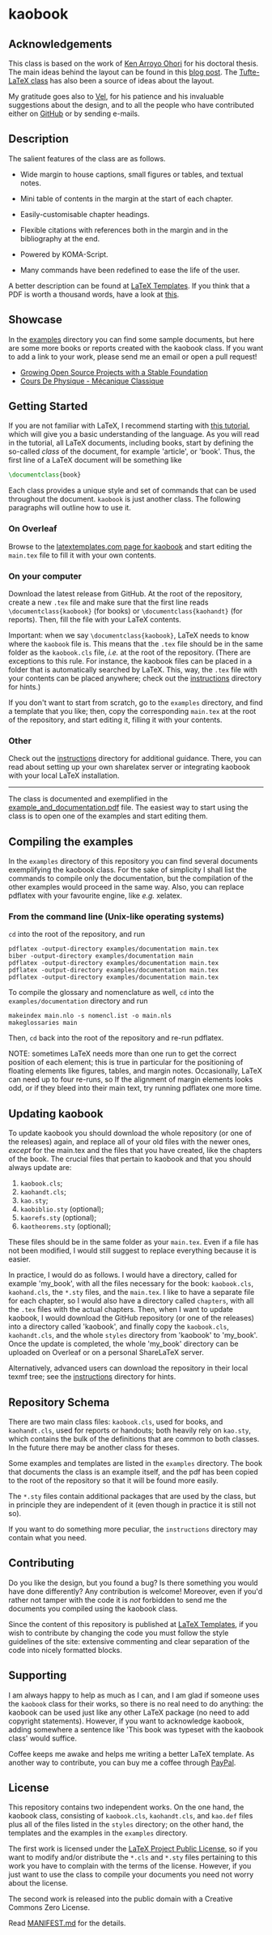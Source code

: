 # kaobook

## Acknowledgements

This class is based on the work of [Ken Arroyo
Ohori](https://3d.bk.tudelft.nl/ken/en/) for his doctoral thesis.
The main ideas behind the layout can be found in this [blog
post](https://3d.bk.tudelft.nl/ken/en/2016/04/17/a-1.5-column-layout-in-latex.html).
The [Tufte-LaTeX class](https://github.com/Tufte-LaTeX/tufte-latex) has also been a
source of ideas about the layout.

My gratitude goes also to [Vel](https://www.vel.nz/), for his patience
and his invaluable suggestions about the design, and to all the people
who have contributed either on
[GitHub](https://github.com/fmarotta/kaobook/graphs/contributors) or by
sending e-mails.

## Description

The salient features of the class are as follows.

* Wide margin to house captions, small figures or tables, and textual
  notes.

* Mini table of contents in the margin at the start of each chapter.

* Easily-customisable chapter headings.

* Flexible citations with references both in the margin and in the
  bibliography at the end.

* Powered by KOMA-Script.

* Many commands have been redefined to ease the life of the user.

A better description can be found at [LaTeX
Templates](http://www.latextemplates.com/template/kaobook). If you think
that a PDF is worth a thousand words, have a look at [this](example_and_documentation.pdf).

## Showcase

In the [examples](examples) directory you can find some sample
documents, but here are some more books or reports created with the
kaobook class. If you want to add a link to your work, please send me an
email or open a pull request!

* [Growing Open Source Projects with a Stable
Foundation](https://www.cyrius.com/foss-foundations/growing-open-source-projects.pdf)
* [Cours De Physique - Mécanique Classique](https://femto-physique.fr/mecanique/pdf/book_meca.pdf)

## Getting Started

If you are not familiar with LaTeX, I recommend starting with [this
tutorial](https://www.overleaf.com/learn/latex/Learn_LaTeX_in_30_minutes),
which will give you a basic understanding of the language. As you will
read in the tutorial, all LaTeX documents, including books, start by
defining the so-called *class* of the document, for example 'article',
or 'book'. Thus, the first line of a LaTeX document will be something
like

```latex
\documentclass{book}
```

Each class provides a unique style and set of commands that can be used
throughout the document. `kaobook` is just another class. The following
paragraphs will outline how to use it.

### On Overleaf

Browse to the [latextemplates.com page for
kaobook](https://www.latextemplates.com/template/kaobook) and start
editing the `main.tex` file to fill it with your own contents.

### On your computer

Download the latest release from GitHub. At the root of the repository,
create a new `.tex` file and make sure that the first line reads
`\documentclass{kaobook}` (for books) or `\documentclass{kaohandt}` (for
reports). Then, fill the file with your LaTeX contents.

Important: when we say `\documentclass{kaobook}`, LaTeX needs to know
where the `kaobook` file is. This means that the `.tex` file should be
in the same folder as the `kaobook.cls` file, *i.e.* at the root of the
repository. (There are exceptions to this rule. For instance, the
kaobook files can be placed in a folder that is automatically searched
by LaTeX. This, way, the `.tex` file with your contents can be placed
anywhere; check out the [instructions](instructions) directory for
hints.)

If you don't want to start from scratch, go to the `examples` directory,
and find a template that you like; then, copy the corresponding
`main.tex` at the root of the repository, and start editing it, filling
it with your contents.

### Other

Check out the [instructions](instructions) directory for additional
guidance. There, you can read about setting up your own sharelatex
server or integrating kaobook with your local LaTeX installation.

---

The class is documented and exemplified in the
[example\_and\_documentation.pdf](example_and_documentation.pdf) file.
The easiest way to start using the class is to open one of the examples
and start editing them.

## Compiling the examples

In the `examples` directory of this repository you can find several
documents exemplifying the kaobook class. For the sake of simplicity
I shall list the commands to compile only the documentation, but the
compilation of the other examples would proceed in the same way. Also,
you can replace pdflatex with your favourite engine, like *e.g.* xelatex.

### From the command line (Unix-like operating systems)

`cd` into the root of the repository, and run

```shell
pdflatex -output-directory examples/documentation main.tex
biber -output-directory examples/documentation main
pdflatex -output-directory examples/documentation main.tex
pdflatex -output-directory examples/documentation main.tex
pdflatex -output-directory examples/documentation main.tex
```

To compile the glossary and nomenclature as well, `cd` into the
`examples/documentation` directory and run

```shell
makeindex main.nlo -s nomencl.ist -o main.nls
makeglossaries main
```

Then, `cd` back into the root of the repository and re-run pdflatex.

NOTE: sometimes LaTeX needs more than one run to get the correct
position of each element; this is true in particular for the positioning
of floating elements like figures, tables, and margin notes.
Occasionally, LaTeX can need up to four re-runs, so If the alignment of
margin elements looks odd, or if they bleed into their main text, try
running pdflatex one more time.

## Updating kaobook

To update kaobook you should download the whole repository (or one of
the releases) again, and replace all of your old files with the newer
ones, *except* for the main.tex and the files that you have created,
like the chapters of the book. The crucial files that pertain to kaobook
and that you should always update are:

1. `kaobook.cls`;
2. `kaohandt.cls`;
3. `kao.sty`;
4. `kaobiblio.sty` (optional);
5. `kaorefs.sty` (optional);
6. `kaotheorems.sty` (optional);

These files should be in the same folder as your `main.tex`. Even if a
file has not been modified, I would still suggest to replace everything
because it is easier.

In practice, I would do as follows. I would have a directory, called for
example 'my\_book', with all the files necessary for the book:
`kaobook.cls`, `kaohand.cls`, the `*.sty` files, and the `main.tex`. I
like to have a separate file for each chapter, so I would also have a
directory called `chapters`, with all the `.tex` files with the actual
chapters. Then, when I want to update kaobook, I would download the
GitHub repository (or one of the releases) into a directory called
'kaobook', and finally copy the `kaobook.cls`, `kaohandt.cls`, and the
whole `styles` directory from 'kaobook' to 'my\_book'. Once the update
is completed, the whole 'my\_book' directory can be uploaded on Overleaf
or on a personal ShareLaTeX server.

Alternatively, advanced users can download the repository in their local
texmf tree; see the [instructions](instructions) directory for hints.

## Repository Schema

There are two main class files: `kaobook.cls`, used for books, and
`kaohandt.cls`, used for reports or handouts; both heavily rely on
`kao.sty`, which contains the bulk of the definitions that are common to
both classes. In the future there may be another class for theses.

Some examples and templates are listed in the `examples` directory. The
book that documents the class is an example itself, and the pdf has been
copied to the root of the repository so that it will be found more
easily.

The `*.sty` files contain additional packages that are used by the
class, but in principle they are independent of it (even though in
practice it is still not so).

If you want to do something more peculiar, the `instructions` directory
may contain what you need.

## Contributing

Do you like the design, but you found a bug? Is there something you
would have done differently? Any contribution is welcome! Moreover, even
if you'd rather not tamper with the code it is *not* forbidden to send
me the documents you compiled using the kaobook class.

Since the content of this repository is published at [LaTeX
Templates](http://www.latextemplates.com/), if you wish to contribute by
changing the code you must follow the style guidelines of the site:
extensive commenting and clear separation of the code into nicely
formatted blocks.

## Supporting

I am always happy to help as much as I can, and I am glad if someone
uses the `kaobook` class for their works, so there is no real need to do
anything: the kaobook can be used just like any other LaTeX package (no
need to add copyright statements). However, if you want to acknowledge
kaobook, adding somewhere a sentence like 'This book was typeset with the
kaobook class' would suffice.

Coffee keeps me awake and helps me writing a better LaTeX template. As
another way to contribute, you can buy me a coffee through [PayPal](https://paypal.me/marofede).

## License

This repository contains two independent works. On the one hand, the
kaobook class, consisting of `kaobook.cls`, `kaohandt.cls`, and
`kao.def` files plus all of the files listed in the `styles` directory;
on the other hand, the templates and the examples in the `examples`
directory.

The first work is licensed under the [LaTeX Project Public
License](https://www.latex-project.org/lppl/), so if you want to modify
and/or distribute the `*.cls` and `*.sty` files pertaining to this work
you have to complain with the terms of the license. However, if you just
want to use the class to compile your documents you need not worry about
the license.

The second work is released into the public domain with a Creative
Commons Zero License.

Read [MANIFEST.md](MANIFEST.md) for the details.
